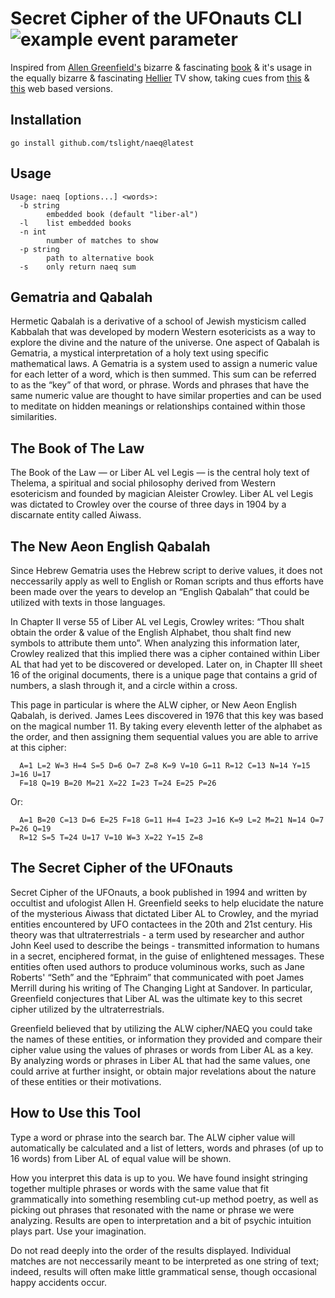 # Secret Cipher of the UFOnauts CLI ![example event parameter](https://github.com/tslight/naeq/actions/workflows/go-build-and-test.yml/badge.svg?event=push)

Inspired from [Allen
Greenfield's](https://en.wikipedia.org/wiki/Allen_H._Greenfield) bizarre &
fascinating
[book](https://www.amazon.co.uk/Complete-SECRET-CIPHER-UfOnauts/dp/171864535X)
& it's usage in the equally bizarre & fascinating
[Hellier](https://www.hellier.tv/) TV show, taking cues from
[this](https://www.naeq.io/) & [this](http://www.naequery.com/) web based
versions.

## Installation

``` shell
go install github.com/tslight/naeq@latest
```

## Usage

``` text
Usage: naeq [options...] <words>:
  -b string
        embedded book (default "liber-al")
  -l    list embedded books
  -n int
        number of matches to show
  -p string
        path to alternative book
  -s    only return naeq sum
```

## Gematria and Qabalah

Hermetic Qabalah is a derivative of a school of Jewish mysticism called
Kabbalah that was developed by modern Western esotericists as a way to explore
the divine and the nature of the universe. One aspect of Qabalah is Gematria, a
mystical interpretation of a holy text using specific mathematical laws. A
Gematria is a system used to assign a numeric value for each letter of a word,
which is then summed. This sum can be referred to as the “key” of that word, or
phrase. Words and phrases that have the same numeric value are thought to have
similar properties and can be used to meditate on hidden meanings or
relationships contained within those similarities.

## The Book of The Law

The Book of the Law — or Liber AL vel Legis — is the central holy text of
Thelema, a spiritual and social philosophy derived from Western esotericism and
founded by magician Aleister Crowley. Liber AL vel Legis was dictated to
Crowley over the course of three days in 1904 by a discarnate entity called
Aiwass.

## The New Aeon English Qabalah

Since Hebrew Gematria uses the Hebrew script to derive values, it does not
neccessarily apply as well to English or Roman scripts and thus efforts have
been made over the years to develop an “English Qabalah” that could be utilized
with texts in those languages.

In Chapter II verse 55 of Liber AL vel Legis, Crowley writes: “Thou shalt
obtain the order & value of the English Alphabet, thou shalt find new symbols
to attribute them unto”. When analyzing this information later, Crowley
realized that this implied there was a cipher contained within Liber AL that
had yet to be discovered or developed. Later on, in Chapter III sheet 16 of the
original documents, there is a unique page that contains a grid of numbers, a
slash through it, and a circle within a cross.

This page in particular is where the ALW cipher, or New Aeon English Qabalah,
is derived. James Lees discovered in 1976 that this key was based on the
magical number 11. By taking every eleventh letter of the alphabet as the
order, and then assigning them sequential values you are able to arrive at this
cipher:

``` text
  A=1 L=2 W=3 H=4 S=5 D=6 O=7 Z=8 K=9 V=10 G=11 R=12 C=13 N=14 Y=15 J=16 U=17
  F=18 Q=19 B=20 M=21 X=22 I=23 T=24 E=25 P=26
```

Or:

``` text
  A=1 B=20 C=13 D=6 E=25 F=18 G=11 H=4 I=23 J=16 K=9 L=2 M=21 N=14 O=7 P=26 Q=19
  R=12 S=5 T=24 U=17 V=10 W=3 X=22 Y=15 Z=8
```

## The Secret Cipher of the UFOnauts

Secret Cipher of the UFOnauts, a book published in 1994 and written by
occultist and ufologist Allen H. Greenfield seeks to help elucidate the nature
of the mysterious Aiwass that dictated Liber AL to Crowley, and the myriad
entities encountered by UFO contactees in the 20th and 21st century. His theory
was that ultraterrestrials - a term used by researcher and author John Keel
used to describe the beings - transmitted information to humans in a secret,
enciphered format, in the guise of enlightened messages. These entities often
used authors to produce voluminous works, such as Jane Roberts' “Seth” and the
“Ephraim” that communicated with poet James Merrill during his writing of The
Changing Light at Sandover. In particular, Greenfield conjectures that Liber AL
was the ultimate key to this secret cipher utilized by the ultraterrestrials.

Greenfield believed that by utilizing the ALW cipher/NAEQ you could take the
names of these entities, or information they provided and compare their cipher
value using the values of phrases or words from Liber AL as a key. By analyzing
words or phrases in Liber AL that had the same values, one could arrive at
further insight, or obtain major revelations about the nature of these entities
or their motivations.

## How to Use this Tool

Type a word or phrase into the search bar. The ALW cipher value will
automatically be calculated and a list of letters, words and phrases (of up to
16 words) from Liber AL of equal value will be shown.

How you interpret this data is up to you. We have found insight stringing
together multiple phrases or words with the same value that fit grammatically
into something resembling cut-up method poetry, as well as picking out phrases
that resonated with the name or phrase we were analyzing. Results are open to
interpretation and a bit of psychic intuition plays part. Use your imagination.

Do not read deeply into the order of the results displayed. Individual matches
are not neccessarily meant to be interpreted as one string of text; indeed,
results will often make little grammatical sense, though occasional happy
accidents occur.

